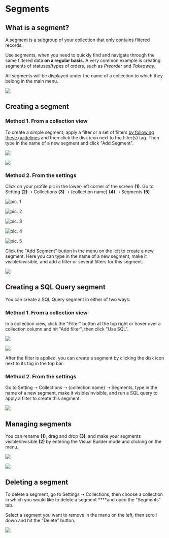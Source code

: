 # Segments

## What is a segment?

A segment is a subgroup of your collection that only contains filtered records.

Use segments, when you need to quickly find and navigate through the same filtered data **on a regular basis.** A very common example is creating segments of statuses/types of orders, such as _Preorder_ and _Takeaway._ 

All segments will be displayed under the name of a collection to which they belong in the main menu.

![](../.gitbook/assets/image%20%2860%29.png)

## Creating a segment

### Method 1. From a collection view

To create a simple segment, apply a filter or a set of filters [by following these guidelines](https://app.gitbook.com/@jetadmin/s/doc/~/drafts/-Lk4M0St76lt7wROBK7J/primary/filter#adding-a-filter) and then click the disk icon next to the filter\(s\) tag. Then type in the name of a new segment and click "Add Segment".

![](../.gitbook/assets/image%20%2834%29.png)

![](../.gitbook/assets/image%20%28176%29.png)

### Method 2. From the settings

Click on your profile pic in the lower-left corner of the screen **\(1\)**. Go to Setting **\(2\)** ➝ Collections **\(3\)** ➝ {collection name} **\(4\)** ➝ Segments **\(5\)**

![pic. 1](../.gitbook/assets/image%20%28136%29.png)

![pic. 2](../.gitbook/assets/image%20%28154%29.png)

![pic. 3](../.gitbook/assets/image%20%28206%29.png)

![pic. 4](../.gitbook/assets/image%20%28227%29.png)

![pic. 5](../.gitbook/assets/image%20%28134%29.png)

Click the "Add Segment" button in the menu on the left to create a new segment. Here you can type in the name of a new segment, make it visible/invisible, and add a filter or several filters for this segment.

![](../.gitbook/assets/image%20%2838%29.png)

## Creating a SQL Query segment

You can create a SQL Query segment in either of two ways:

### Method 1. From a collection view 

In a collection view, click the "Filter" button  at the top right or hover over a collection column and hit "Add filter", then click "Use SQL".

![](../.gitbook/assets/image.png)

![](../.gitbook/assets/image%20%2836%29.png)

After the filter is applied, you can create a segment by clicking the disk icon next to its tag in the top bar.

### Method 2. From the settings

Go to Setting ➝ Collections ➝ {collection name} ➝ Segments, type in  the name of a new segment, make it visible/invisible, and run a SQL query to apply a filter to create this segment.

![](../.gitbook/assets/image%20%2844%29.png)

## Managing segments

You can rename **\(1\)**, drag and drop **\(3\)**, and make your segments visible/invisible **\(2\)** by entering the Visual Builder mode and clicking on the menu. 

![](../.gitbook/assets/image%20%28112%29.png)

![](../.gitbook/assets/image%20%28247%29.png)

## Deleting a segment

To delete a segment, go to Settings ➝ Collections, then choose a collection in which you would like to delete a segment ****and open the "Segments" tab. 

Select a segment you want to remove in the menu on the left, then scroll down and hit the "Delete" button.

![](../.gitbook/assets/image%20%28139%29.png)

